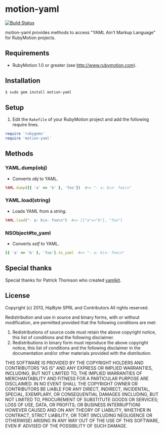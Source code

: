 # motion-yaml

[![Build Status](https://travis-ci.org/HipByte/motion-yaml.svg?branch=master)](https://travis-ci.org/HipByte/motion-yaml)

motion-yaml provides methods to access "YAML Ain't Markup Language" for RubyMotion projects.

## Requirements

- RubyMotion 1.0 or greater (see http://www.rubymotion.com).

## Installation

```bash
$ sudo gem install motion-yaml
```

## Setup

1. Edit the `Rakefile` of your RubyMotion project and add the following require lines.

```ruby
require 'rubygems'
require 'motion-yaml'
```

## Methods

### YAML.dump(obj)

- Converts _obj_ to YAML.

```ruby
YAML.dump([{ 'a' => 'b' }, 'foo'])  #=> "- a: b\n- foo\n"
```

### YAML.load(string)

- Loads YAML from a _string_.

```ruby
YAML.load("- a: b\n- foo\n")  #=> [{"a"=>"b"}, "foo"]
```

### NSObject#to_yaml

- Converts _self_ to YAML.

```ruby
[{ 'a' => 'b' }, 'foo'].to_yaml  #=> "- a: b\n- foo\n"
```

## Special thanks

Special thanks for Patrick Thomson who created [yamlkit](https://github.com/patrickt/yamlkit).

## License

Copyright (c) 2013, HipByte SPRL and Contributors
All rights reserved.

Redistribution and use in source and binary forms, with or without
modification, are permitted provided that the following conditions are met:

1. Redistributions of source code must retain the above copyright notice, this
   list of conditions and the following disclaimer.
2. Redistributions in binary form must reproduce the above copyright notice,
   this list of conditions and the following disclaimer in the documentation
   and/or other materials provided with the distribution.

THIS SOFTWARE IS PROVIDED BY THE COPYRIGHT HOLDERS AND CONTRIBUTORS "AS IS" AND
ANY EXPRESS OR IMPLIED WARRANTIES, INCLUDING, BUT NOT LIMITED TO, THE IMPLIED
WARRANTIES OF MERCHANTABILITY AND FITNESS FOR A PARTICULAR PURPOSE ARE
DISCLAIMED. IN NO EVENT SHALL THE COPYRIGHT OWNER OR CONTRIBUTORS BE LIABLE FOR
ANY DIRECT, INDIRECT, INCIDENTAL, SPECIAL, EXEMPLARY, OR CONSEQUENTIAL DAMAGES
(INCLUDING, BUT NOT LIMITED TO, PROCUREMENT OF SUBSTITUTE GOODS OR SERVICES;
LOSS OF USE, DATA, OR PROFITS; OR BUSINESS INTERRUPTION) HOWEVER CAUSED AND
ON ANY THEORY OF LIABILITY, WHETHER IN CONTRACT, STRICT LIABILITY, OR TORT
(INCLUDING NEGLIGENCE OR OTHERWISE) ARISING IN ANY WAY OUT OF THE USE OF THIS
SOFTWARE, EVEN IF ADVISED OF THE POSSIBILITY OF SUCH DAMAGE.
